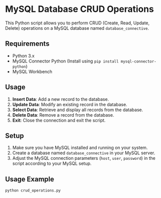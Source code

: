 # MySQL Database CRUD Operations

This Python script allows you to perform CRUD (Create, Read, Update, Delete) operations on a MySQL database named `database_connective`.

## Requirements

- Python 3.x
- MySQL Connector Python (Install using `pip install mysql-connector-python`)
- MySQL Workbench

## Usage

1. **Insert Data**: Add a new record to the database.
2. **Update Data**: Modify an existing record in the database.
3. **Select Data**: Retrieve and display all records from the database.
4. **Delete Data**: Remove a record from the database.
5. **Exit**: Close the connection and exit the script.

## Setup

1. Make sure you have MySQL installed and running on your system.
2. Create a database named `database_connective` in your MySQL server.
3. Adjust the MySQL connection parameters (`host`, `user`, `password`) in the script according to your MySQL setup.

## Usage Example

```bash
python crud_operations.py

